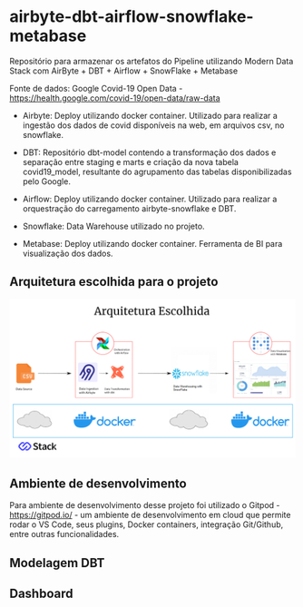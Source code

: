 # airbyte-dbt-airflow-snowflake-metabase

Repositório para armazenar os artefatos do Pipeline utilizando Modern Data Stack com AirByte + DBT + Airflow + SnowFlake + Metabase

Fonte de dados: Google Covid-19 Open Data - https://health.google.com/covid-19/open-data/raw-data

- Airbyte: Deploy utilizando docker container. Utilizado para realizar a ingestão dos dados de covid disponíveis na web, em arquivos csv, no snowflake.

- DBT: Repositório dbt-model contendo a transformação dos dados e separação entre staging e marts e criação da nova tabela covid19_model, resultante do agrupamento das tabelas disponibilizadas pelo Google.

- Airflow: Deploy utilizando docker container. Utilizado para realizar a orquestração do carregamento airbyte-snowflake e DBT.

- Snowflake: Data Warehouse utilizado no projeto.

- Metabase: Deploy utilizando docker container. Ferramenta de BI para visualização dos dados.

## Arquitetura escolhida para o projeto

[![Status](https://github.com/guimarczewski/modern-data-stack-stackacademy/raw/main/images/arquitetura.png)]()


## Ambiente de desenvolvimento

Para ambiente de desenvolvimento desse projeto foi utilizado o Gitpod - https://gitpod.io/ - um ambiente de desenvolvimento em cloud que permite rodar o VS Code, seus plugins, Docker containers, integração Git/Github, entre outras funcionalidades.

## Modelagem DBT



## Dashboard
